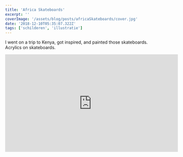 ```yaml
---
title: 'Africa Skateboards'
excerpt: ''
coverImage: '/assets/blog/posts/africaSkateboards/cover.jpg'
date: '2018-12-10T05:35:07.322Z'
tags: ['schilderen', 'illustratie']
---
```


I went on a trip to Kenya, got inspired, and painted those skateboards. Acrylics on skateboards.

<iframe width="560" height="315" src="https://www.youtube.com/embed/wZ0t4F57ULw" title="YouTube video player" frameborder="0" allow="accelerometer; autoplay; clipboard-write; encrypted-media; gyroscope; picture-in-picture" allowfullscreen></iframe>
